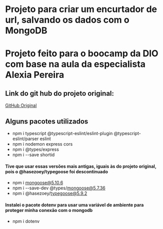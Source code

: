 # Projeto para criar um encurtador de url, salvando os dados com o MongoDB

# Projeto feito para o boocamp da DIO com base na aula da especialista Alexia Pereira
## Link do git hub do projeto original: 
[GitHub Original](https://github.com/alexiadorneles/url-shortener-dio)

## Alguns pacotes utilizados
- npm i typescript @typescript-eslint/eslint-plugin @typescript-eslint/parser eslint
- npm i nodemon express cors
- npm i @types/express
- npm i --save shortid

#### Tive que usar essas versões mais antigas, iguais às do projeto original, pois o @hasezoey/typegoose foi descontinuado
- npm i mongoose@5.10.6
- npm i --save-dev @types/mongoose@5.7.36
- npm i @hasezoey/typegoose@5.9.2

#### Instalei o pacote dotenv para usar uma variável de ambiente para proteger minha conexão com o mongodb
- npm i dotenv